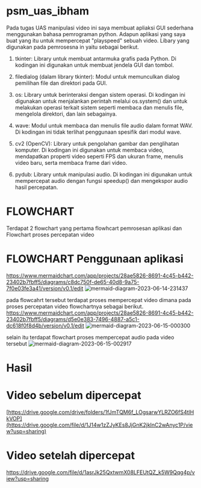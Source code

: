 # psm_uas_ibham


Pada tugas UAS manipulasi video ini saya membuat apliaksi GUI sederhana menggunakan bahasa pemrograman python. Adapun aplikasi yang saya buat yang itu untuk mempercepat  "playspeed" sebuah video.
Libary yang digunakan pada pemrosesna in yaitu sebagai berikut.

1. tkinter: Library untuk membuat antarmuka grafis pada Python. Di kodingan ini digunakan untuk membuat jendela GUI dan tombol.

2. filedialog (dalam library tkinter): Modul untuk memunculkan dialog pemilihan file dan direktori pada GUI.

3. os: Library untuk berinteraksi dengan sistem operasi. Di kodingan ini digunakan untuk menjalankan perintah melalui os.system() dan untuk melakukan operasi terkait sistem seperti membaca dan menulis file, mengelola direktori, dan lain sebagainya.

4. wave: Modul untuk membaca dan menulis file audio dalam format WAV. Di kodingan ini tidak terlihat penggunaan spesifik dari modul wave.

5. cv2 (OpenCV): Library untuk pengolahan gambar dan penglihatan komputer. Di kodingan ini digunakan untuk membaca video, mendapatkan properti video seperti FPS dan ukuran frame, menulis video baru, serta membaca frame dari video.

6. pydub: Library untuk manipulasi audio. Di kodingan ini digunakan untuk mempercepat audio dengan fungsi speedup() dan mengekspor audio hasil percepatan.


# FLOWCHART 

Terdapat 2 flowchart yang pertama flowhcart pemrosesan aplikasi dan Flowchart proses percepatan video

# FLOWCHART Penggunaan aplikasi
https://www.mermaidchart.com/app/projects/28ae5826-8691-4c45-b442-23402b7fbff5/diagrams/c8dc750f-de65-40d8-9a75-7f0e03fe3a41/version/v0.1/edit 
![mermaid-diagram-2023-06-14-231437](https://github.com/Ibhamb17/psm_uas_ibham/assets/78264829/9d272987-e4b9-4f69-898c-7cf150c8852b)


pada flowcahrt tersebut terdapat proses mempercepat video dimana pada proses percepatan video flowchartnya sebagai berikut.
https://www.mermaidchart.com/app/projects/28ae5826-8691-4c45-b442-23402b7fbff5/diagrams/d5e0e383-7496-4887-a5c1-dc618f0f8d4b/version/v0.1/edit
![mermaid-diagram-2023-06-15-000300](https://github.com/Ibhamb17/psm_uas_ibham/assets/78264829/6987754d-395b-4c8b-a625-7fdab53fdc57)

selain itu terdapat flowchart proses mempercepat audio pada video tersebut 
![mermaid-diagram-2023-06-15-002917](https://github.com/Ibhamb17/psm_uas_ibham/assets/78264829/5d2273ed-d284-4510-8720-04c09c482dbd)


# Hasil
# Video sebelum dipercepat
[https://drive.google.com/drive/folders/1fJmTQM6f_LOgsarwYLRZO6fS4tlHkVOP](https://drive.google.com/file/d/1J14w1zZJyKEs8JjGnK2jklnC2wAnyc1P/view?usp=sharing)

# Video setelah dipercepat
https://drive.google.com/file/d/1asrJk25QxtwmX08LFEUtQZ_k5W9Qqg4p/view?usp=sharing 
